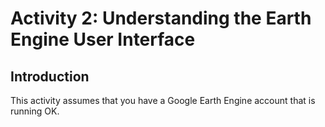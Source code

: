 # Activity 2: Understanding the Earth Engine User Interface
## Introduction
This activity assumes that you have a Google Earth Engine account that is running OK. 

